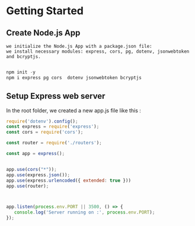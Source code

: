 # Getting Started 

## Create Node.js App

    we initialize the Node.js App with a package.json file:
    we install necessary modules: express, cors, pg, dotenv, jsonwebtoken and bcryptjs.

``` js

npm init -y
npm i express pg cors  dotenv jsonwebtoken bcryptjs 
```

## Setup Express web server

In the root folder, we created a new app.js file like this :

``` js
require('dotenv').config();
const express = require('express');
const cors = require('cors');

const router = require('./routers');

const app = express();


app.use(cors("*"));
app.use(express.json());
app.use(express.urlencoded({ extended: true }))
app.use(router);



app.listen(process.env.PORT || 3500, () => {
   console.log('Server running on :', process.env.PORT);
});
```

